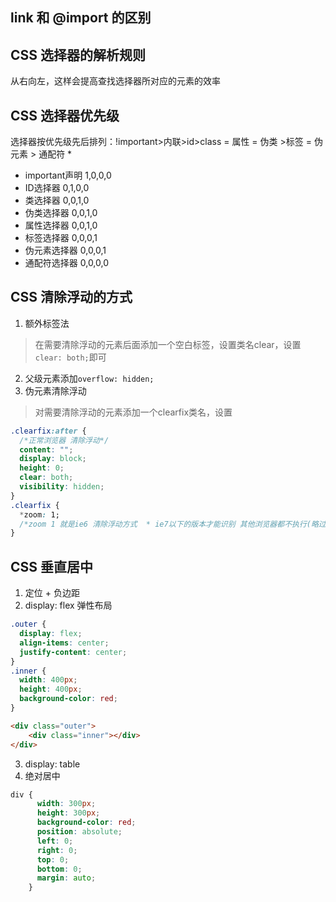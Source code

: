 ##	link 和 @import 的区别
##	CSS 选择器的解析规则
从右向左，这样会提高查找选择器所对应的元素的效率
##	CSS 选择器优先级
选择器按优先级先后排列：!important>内联>id>class = 属性 = 伪类 >标签 = 伪元素 > 通配符 * 
-	important声明 1,0,0,0
-	ID选择器 0,1,0,0
-	类选择器 0,0,1,0
-	伪类选择器 0,0,1,0
-	属性选择器 0,0,1,0
-	标签选择器 0,0,0,1
-	伪元素选择器 0,0,0,1
-	通配符选择器 0,0,0,0
##	CSS 清除浮动的方式
1. 额外标签法
> 在需要清除浮动的元素后面添加一个空白标签，设置类名clear，设置`clear: both;`即可
2. 父级元素添加`overflow: hidden;`
3. 伪元素清除浮动
>	对需要清除浮动的元素添加一个clearfix类名，设置
```css
.clearfix:after {
  /*正常浏览器 清除浮动*/
  content: "";
  display: block;
  height: 0;
  clear: both;
  visibility: hidden;
}
.clearfix {
  *zoom: 1;
  /*zoom 1 就是ie6 清除浮动方式  * ie7以下的版本才能识别 其他浏览器都不执行(略过)*/
}
```

##	CSS 垂直居中
1. 定位 + 负边距
2. display: flex 弹性布局
```css
.outer {
  display: flex;
  align-items: center;
  justify-content: center;
}
.inner {
  width: 400px;
  height: 400px;
  background-color: red;
}
```
```html
<div class="outer">
	<div class="inner"></div>
</div>
```
3. display: table
4. 绝对居中
```css
div {
      width: 300px;
      height: 300px;
      background-color: red;
      position: absolute;
      left: 0;
      right: 0;
      top: 0;
      bottom: 0;
      margin: auto;
    }
```
